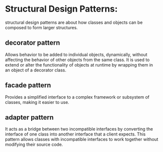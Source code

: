 # Structural Design Patterns:

structural design patterns are about how classes and objects can be composed to form larger structures.

## decorator pattern

Allows behavior to be added to individual objects, dynamically, without affecting the behavior of 
other objects from the same class. It is used to extend or alter the functionality of objects at
runtime by wrapping them in an object of a decorator class.

## facade pattern
Provides a simplified interface to a complex framework or subsystem of classes, making it easier to use.

## adapter pattern
It acts as a bridge between two incompatible interfaces by converting the interface of one class into another interface that a client expects. This pattern allows classes with incompatible interfaces to work together without modifying their source code.